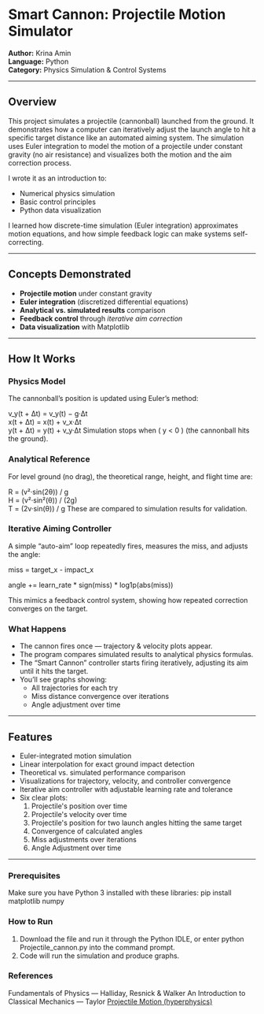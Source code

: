 # Smart Cannon: Projectile Motion Simulator

**Author:** Krina Amin  
**Language:** Python  
**Category:** Physics Simulation & Control Systems  

---

## Overview

This project simulates a projectile (cannonball) launched from the ground. It demonstrates how a computer can iteratively adjust the launch angle to hit a specific target distance like an automated aiming system. The simulation uses Euler integration to model the motion of a projectile under constant gravity (no air resistance) and visualizes both the motion and the aim correction process.  

I wrote it as an introduction to:
- Numerical physics simulation
- Basic control principles
- Python data visualization

I learned how discrete-time simulation (Euler integration) approximates motion equations, and how simple feedback logic can make systems self-correcting.

---

## Concepts Demonstrated

- **Projectile motion** under constant gravity  
- **Euler integration** (discretized differential equations)  
- **Analytical vs. simulated results** comparison  
- **Feedback control** through *iterative aim correction*  
- **Data visualization** with Matplotlib  

---

## How It Works

### Physics Model
The cannonball’s position is updated using Euler’s method:

v_y(t + Δt) = v_y(t) − g·Δt  
x(t + Δt) = x(t) + v_x·Δt  
y(t + Δt) = y(t) + v_y·Δt
Simulation stops when \( y < 0 \) (the cannonball hits the ground).


### Analytical Reference
For level ground (no drag), the theoretical range, height, and flight time are:

R = (v²·sin(2θ)) / g  
H = (v²·sin²(θ)) / (2g)  
T = (2v·sin(θ)) / g
These are compared to simulation results for validation.


### Iterative Aiming Controller
A simple “auto-aim” loop repeatedly fires, measures the miss, and adjusts the angle:

miss = target_x - impact_x

angle += learn_rate * sign(miss) * log1p(abs(miss))

This mimics a feedback control system, showing how repeated correction converges on the target.


### What Happens
- The cannon fires once — trajectory & velocity plots appear.
- The program compares simulated results to analytical physics formulas.
- The “Smart Cannon” controller starts firing iteratively, adjusting its aim until it hits the target.
- You’ll see graphs showing:
  - All trajectories for each try
  - Miss distance convergence over iterations
  - Angle adjustment over time

---

## Features

- Euler-integrated motion simulation  
- Linear interpolation for exact ground impact detection  
- Theoretical vs. simulated performance comparison  
- Visualizations for trajectory, velocity, and controller convergence  
- Iterative aim controller with adjustable learning rate and tolerance  
- Six clear plots:
  1. Projectile's position over time
  2. Projectile's velocity over time
  3. Projectile's position for two launch angles hitting the same target
  4. Convergence of calculated angles
  5. Miss adjustments over iterations
  6. Angle Adjustment over time

---

### Prerequisites
Make sure you have Python 3 installed with these libraries:
pip install matplotlib numpy


### How to Run
1. Download the file and run it through the Python IDLE, or enter python Projectile_cannon.py into the command prompt.
2. Code will run the simulation and produce graphs.

### References
Fundamentals of Physics — Halliday, Resnick & Walker
An Introduction to Classical Mechanics — Taylor
[Projectile Motion (hyperphysics)](http://hyperphysics.phy-astr.gsu.edu/hbase/traj.html)

